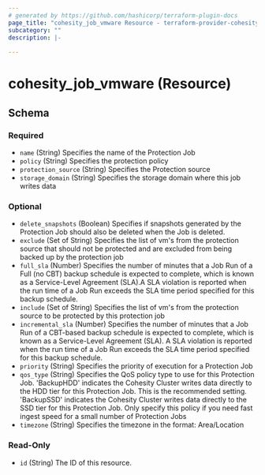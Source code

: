 ```yaml
---
# generated by https://github.com/hashicorp/terraform-plugin-docs
page_title: "cohesity_job_vmware Resource - terraform-provider-cohesity"
subcategory: ""
description: |-
  
---
```


# cohesity_job_vmware (Resource)





<!-- schema generated by tfplugindocs -->
## Schema

### Required

- `name` (String) Specifies the name of the Protection Job
- `policy` (String) Specifies the protection policy
- `protection_source` (String) Specifies the Protection source
- `storage_domain` (String) Specifies the storage domain where this job
				writes data

### Optional

- `delete_snapshots` (Boolean) Specifies if snapshots generated by the Protection
				Job should also be deleted when the Job is deleted.
- `exclude` (Set of String) Specifies the list of vm's from the protection source
				that should not be protected and are excluded from being
				backed up by the protection job
- `full_sla` (Number) Specifies the number of minutes that a Job Run
				of a Full (no CBT) backup schedule is expected to complete,
				which is known as a Service-Level Agreement (SLA).A SLA
				violation is reported when the run time of a Job Run exceeds
				the SLA time period specified for this backup schedule.
- `include` (Set of String) Specifies the list of vm's from the
				protection source to be protected by this protection job
- `incremental_sla` (Number) Specifies the number of minutes that a Job Run
				of a CBT-based backup schedule is expected to complete, which
				is known as a Service-Level Agreement (SLA). A SLA violation
				is reported when the run time of a Job Run exceeds the SLA
				time period specified for this backup schedule.
- `priority` (String) Specifies the priority of execution for a
				Protection Job
- `qos_type` (String) Specifies the QoS policy type to use for this
				Protection Job. 'BackupHDD' indicates the Cohesity Cluster
				writes data directly to the HDD tier for this Protection Job.
				This is the recommended setting. 'BackupSSD' indicates the
				Cohesity Cluster writes data directly to the SSD tier for this
				Protection Job. Only specify this policy if you need fast ingest
				speed for a small number of Protection Jobs
- `timezone` (String) Specifies the timezone in the format: Area/Location

### Read-Only

- `id` (String) The ID of this resource.

